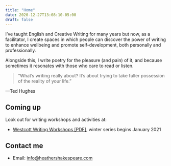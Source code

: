 ```yaml
---
title: "Home"
date: 2020-12-27T13:08:10-05:00
draft: false
---
```


I’ve taught English and Creative Writing for many years but now, as a facilitator, I create spaces in which people can discover the power of writing to enhance wellbeing and promote self-development, both personally and professionally.

Alongside this, I write poetry for the pleasure (and pain) of it, and because sometimes it resonates with those who care to read or listen.

> “What’s writing really about? It’s about trying to take fuller possession of the reality of your life.”

—Ted Hughes

## Coming up
Look out for writing workshops and activities at:

- [Westcott Writing Workshops [PDF]](assets/pdf/writing-workshops-january-march-2021.pdf), winter series begins January 2021

## Contact me

- Email: [info@heathershakespeare.com](mailto:info@heathershakespeare.com)
